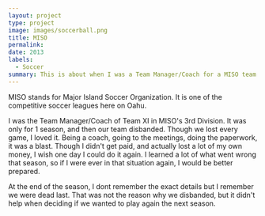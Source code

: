 ```yaml
---
layout: project
type: project
image: images/soccerball.png
title: MISO
permalink:
date: 2013
labels:
  - Soccer
summary: This is about when I was a Team Manager/Coach for a MISO team.
---
```


MISO stands for Major Island Soccer Organization. It is one of the competitive soccer leagues here on Oahu.

I was the Team Manager/Coach of Team XI in MISO's 3rd Division. It was only for 1 season, and then our team disbanded. Though we lost every game, I loved it. Being a coach, going to the meetings, doing the paperwork, it was a blast. Though I didn't get paid, and actually lost a lot of my own money, I wish one day I could do it again. I learned a lot of what went wrong that season, so if I were ever in that situation again, I would be better prepared.

At the end of the season, I dont remember the exact details but I remember we were dead last. That was not the reason why we disbanded, but it didn't help when deciding if we wanted to play again the next season.
